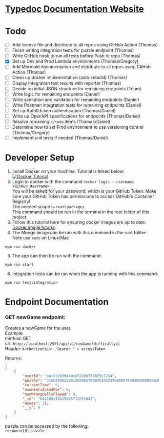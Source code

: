 # [Typedoc Documentation Website](https://sudokuru.github.io/Backend/)<br>

# Todo

- [ ] Add license file and distribute to all repos using GitHub Action (Thomas)
- [ ] Finish writing integration tests for puzzle endpoint (Thomas)
- [ ] Write GitHub hook to run all tests before Push to repo (Thomas)
- [x] Set up Dev and Prod Lambda environments (Thomas/Gregory)
- [ ] Add Mermaid documentation and distribute to all repos using GitHub Action (Thomas)
- [ ] Clean up docker implementation (auto-rebuild) (Thomas)
- [ ] Display integration test results with reporter (Thomas)
- [ ] Decide on initial JSON structure for remaining endpoints (Team)
- [ ] Write logic for remaining endpoints (Daniel)
- [ ] Write sanitation and validation for remaining endpoints (Daniel)
- [ ] Write Postman integration tests for remaining endpoints (Daniel)
- [ ] Set up Auth0 token authentication (Thomas/Daniel)
- [ ] Write up OpenAPI specifications for endpoints (Thomas/Daniel)
- [ ] Resolve remaining ```//todo``` items (Thomas/Daniel)
- [ ] Determine how to set Prod environment to use versioning control (Thomas/Gregory)
- [ ] Implement unit tests if needed (Thomas/Daniel)

# Developer Setup

1. Install Docker on your machine. Tutorial is linked below:<br>
   [![Docker Tutorial](https://img.youtube.com/vi/2ezNqqaSjq8/0.jpg)](https://www.youtube.com/watch?v=2ezNqqaSjq8)<br>
2. Login to docker with the command ```docker login --username <GitHub_Username>```<br>
   You will be asked for your password, which is your GitHub Token. Make sure your GitHub Token has permissions to access GitHub's Container Registry!<br>
   The needed scope is ```read:packages```<br>
   This command should be run in the terminal in the root folder of this project.<br>
3. Follow this tutorial here for ensuring docker images are up to date: [Docker image tutorial](https://phoenixnap.com/kb/update-docker-image-container)<br>
4. The Mongo image can be run with this command in the root folder:<br>
   Note use ```sudo``` on Linux/Mac<br>
```console
npm run docker
```
5. The app can then be run with the command:<br>
```console
npm run start
```
6. Integration tests can be run when the app is running with this command:<br>
```console
npm run test:integration
```

# Endpoint Documentation

### GET newGame endpoint:<br>
Creates a newGame for the user.<br>
Example:<br>
method: GET<br>
url: ```http://localhost:2901/api/v1/newGame?difficulty=1``` <br>
Header: ```Authorization: "Bearer " + accessToken``` <br>

Returns: <br>
```json
[
    {
        "userID": "auth0|639440c8f2906775079c7254",
        "puzzle": "310084002200150006570003010423708095760030000009562030050006070007000900000001500",
        "currentTime": 0,
        "numHintsAskedFor": 0,
        "numWrongCellsPlayed": 0,
        "_id": "641109a19a155b57126fe647",
        "moves": [],
        "__v": 0
    }
]
```
puzzle can be accessed by the following:<br>
```response[0].puzzle``` <br>



